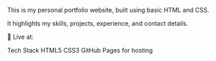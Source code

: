 This is my personal portfolio website, built using basic HTML and CSS.

It highlights my skills, projects, experience, and contact details.

📌 Live at:


Tech Stack
HTML5
CSS3
GitHub Pages for hosting


